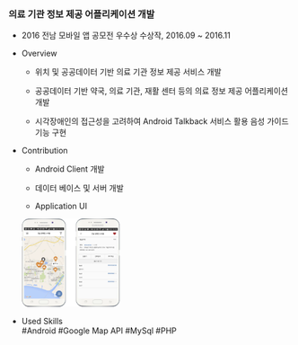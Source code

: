 ### 의료 기관 정보 제공 어플리케이션 개발 

- 2016 전남 모바일 앱 공모전 우수상 수상작, 2016.09 ~ 2016.11 

- Overview                           

  - 위치 및 공공데이터 기반 의료 기관 정보 제공 서비스 개발

  - 공공데이터 기반 약국, 의료 기관, 재활 센터 등의 의료 정보 제공 어플리케이션 개발

  - 시각장애인의 접근성을 고려하여 Android Talkback 서비스 활용 음성 가이드 기능 구현

- Contribution          

  - Android Client 개발                                                                      

  - 데이터 베이스 및 서버 개발

  - Application UI 		


  <img src="cv_images/project5_image1.png" alt="project5_image1" style="zoom: 17%;" />

- Used Skills                        
  \#Android #Google Map API #MySql #PHP 
